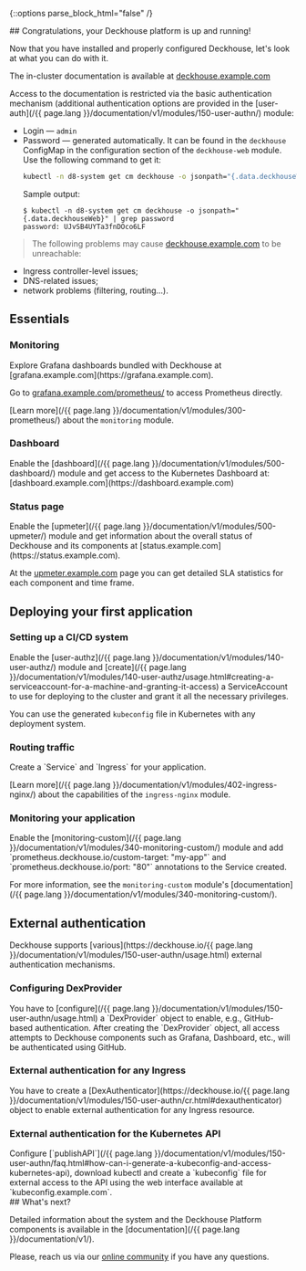 <script type="text/javascript" src='{{ assets["getting-started.js"].digest_path }}'></script>
<script type="text/javascript" src='{{ assets["getting-started-finish.js"].digest_path }}'></script>
<script type="text/javascript" src='{{ assets["bcrypt.js"].digest_path }}'></script>

{::options parse_block_html="false" /}

<div markdown="1">
## Congratulations, your Deckhouse platform is up and running!

Now that you have installed and properly configured Deckhouse, let's look at what you can do with it.

The in-cluster documentation is available at [deckhouse.example.com](https://deckhouse.example.com)

Access to the documentation is restricted via the basic authentication mechanism (additional authentication options are provided in the [user-auth](/{{ page.lang }}/documentation/v1/modules/150-user-authn/) module:
- Login — `admin`
- Password — generated automatically. It can be found in the `deckhouse` ConfigMap in the configuration section of the `deckhouse-web` module. Use the following command to get it:
  ```bash
  kubectl -n d8-system get cm deckhouse -o jsonpath="{.data.deckhouseWeb}" | grep password
  ```
  Sample output:
  ```
  $ kubectl -n d8-system get cm deckhouse -o jsonpath="{.data.deckhouseWeb}" | grep password 
  password: UJvSB4UYTa3fnDOco6LF
  ```

>  The following problems may cause [deckhouse.example.com](https://deckhouse.example.com) to be unreachable:
- Ingress controller-level issues;
- DNS-related issues;
- network problems (filtering, routing...).
</div>

<section class="cards-blocks">
<div class="cards-blocks__content container">
<h2 class="cards-blocks__title text_h2">
Essentials
</h2>
<div class="cards-blocks__cards">

<div class="cards-item cards-item_inverse">
<h3 class="cards-item__title text_h3">
Monitoring
</h3>
<div class="cards-item__text" markdown="1">
Explore Grafana dashboards bundled with Deckhouse at [grafana.example.com](https://grafana.example.com).

Go to [grafana.example.com/prometheus/](https://grafana.example.com/prometheus/) to access Prometheus directly.

[Learn more](/{{ page.lang }}/documentation/v1/modules/300-prometheus/) about the `monitoring` module.
</div>
</div>

<div class="cards-item cards-item_inverse">
<h3 class="cards-item__title text_h3">
Dashboard
</h3>
<div class="cards-item__text" markdown="1">
Enable the [dashboard](/{{ page.lang }}/documentation/v1/modules/500-dashboard/) module and get access to the Kubernetes Dashboard at: [dashboard.example.com](https://dashboard.example.com)
</div>
</div>

<div class="cards-item cards-item_inverse">
<h3 class="cards-item__title text_h3">
Status page
</h3>
<div class="cards-item__text" markdown="1">
Enable the [upmeter](/{{ page.lang }}/documentation/v1/modules/500-upmeter/) module and get information about the overall status of Deckhouse and its components at [status.example.com](https://status.example.com).

At the [upmeter.example.com](https://upmeter.example.com) page you can get detailed SLA statistics for each component and time frame.
</div>
</div>

</div>
</div>
</section>

<section class="cards-blocks">
<div class="cards-blocks__content container">
<h2 class="cards-blocks__title text_h2">
Deploying your first application
</h2>
<div class="cards-blocks__cards">

<div class="cards-item cards-item_inverse">
<h3 class="cards-item__title text_h3">
Setting up a CI/CD system
</h3>
<div class="cards-item__text" markdown="1">
Enable the [user-authz](/{{ page.lang }}/documentation/v1/modules/140-user-authz/) module and [create](/{{ page.lang }}/documentation/v1/modules/140-user-authz/usage.html#creating-a-serviceaccount-for-a-machine-and-granting-it-access) a ServiceAccount to use for deploying to the cluster and grant it all the necessary privileges.

You can use the generated `kubeconfig` file in Kubernetes with any deployment system.
</div>
</div>

<div class="cards-item cards-item_inverse">
<h3 class="cards-item__title text_h3">
Routing traffic
</h3>
<div class="cards-item__text" markdown="1">
Create a `Service` and `Ingress` for your application.

[Learn more](/{{ page.lang }}/documentation/v1/modules/402-ingress-nginx/) about the capabilities of the `ingress-nginx` module.
</div>
</div>

<div class="cards-item cards-item_inverse">
<h3 class="cards-item__title text_h3">
Monitoring your application
</h3>
<div class="cards-item__text" markdown="1">
Enable the [monitoring-custom](/{{ page.lang }}/documentation/v1/modules/340-monitoring-custom/) module and add `prometheus.deckhouse.io/custom-target: "my-app"` and `prometheus.deckhouse.io/port: "80"` annotations to the Service created.

For more information, see the `monitoring-custom` module's [documentation](/{{ page.lang }}/documentation/v1/modules/340-monitoring-custom/).
</div>
</div>

</div>
</div>
</section>

<section class="cards-blocks">
<div class="cards-blocks__content container">
<h2 class="cards-blocks__title text_h2">
External authentication
</h2>
<div markdown="1">
Deckhouse supports [various](https://deckhouse.io/{{ page.lang }}/documentation/v1/modules/150-user-authn/usage.html)
external authentication mechanisms.
</div>
<div class="cards-blocks__cards">

<div class="cards-item cards-item_inverse">
<h3 class="cards-item__title text_h3">
Configuring DexProvider
</h3>
<div class="cards-item__text" markdown="1">
You have to [configure](/{{ page.lang }}/documentation/v1/modules/150-user-authn/usage.html) a `DexProvider` object to enable, e.g., GitHub-based authentication. After creating the `DexProvider` object, all access attempts to Deckhouse components such as Grafana, Dashboard, etc., will be authenticated using GitHub.
</div>
</div>

<div class="cards-item cards-item_inverse">
<h3 class="cards-item__title text_h3">
External authentication for any Ingress
</h3>
<div class="cards-item__text" markdown="1">
You have to create a [DexAuthenticator](https://deckhouse.io/{{ page.lang }}/documentation/v1/modules/150-user-authn/cr.html#dexauthenticator) object to enable external authentication for any Ingress resource.
</div>
</div>

<div class="cards-item cards-item_inverse">
<h3 class="cards-item__title text_h3">
External authentication for the Kubernetes API
</h3>
<div class="cards-item__text" markdown="1">
Configure [`publishAPI`](/{{ page.lang }}/documentation/v1/modules/150-user-authn/faq.html#how-can-i-generate-a-kubeconfig-and-access-kubernetes-api), download kubectl
and create a `kubeconfig` file for external access to the API using the web interface available at `kubeconfig.example.com`.
</div>
</div>

</div>
</div>
</section>

<div markdown="1">
## What's next?

Detailed information about the system and the Deckhouse Platform components is available in the [documentation](/{{ page.lang }}/documentation/v1/).

Please, reach us via our [online community](/en/community/about.html#online-community) if you have any questions.
</div>
